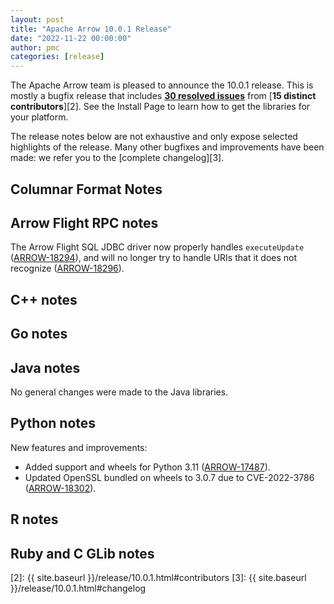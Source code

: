 ```yaml
---
layout: post
title: "Apache Arrow 10.0.1 Release"
date: "2022-11-22 00:00:00"
author: pmc
categories: [release]
---
```

<!--
{% comment %}
Licensed to the Apache Software Foundation (ASF) under one or more
contributor license agreements.  See the NOTICE file distributed with
this work for additional information regarding copyright ownership.
The ASF licenses this file to you under the Apache License, Version 2.0
(the "License"); you may not use this file except in compliance with
the License.  You may obtain a copy of the License at

http://www.apache.org/licenses/LICENSE-2.0

Unless required by applicable law or agreed to in writing, software
distributed under the License is distributed on an "AS IS" BASIS,
WITHOUT WARRANTIES OR CONDITIONS OF ANY KIND, either express or implied.
See the License for the specific language governing permissions and
limitations under the License.
{% endcomment %}
-->


The Apache Arrow team is pleased to announce the 10.0.1 release.
This is mostly a bugfix release that includes [**30 resolved issues**][1]
from [**15 distinct contributors**][2]. See the Install Page to learn how to
get the libraries for your platform.

The release notes below are not exhaustive and only expose selected highlights
of the release. Many other bugfixes and improvements have been made: we refer
you to the [complete changelog][3].

## Columnar Format Notes

## Arrow Flight RPC notes
The Arrow Flight SQL JDBC driver now properly handles `executeUpdate` ([ARROW-18294](https://issues.apache.org/jira/browse/ARROW-18294)), and will no longer try to handle URIs that it does not recognize ([ARROW-18296](https://issues.apache.org/jira/browse/ARROW-18296)).

## C++ notes

## Go notes

## Java notes
No general changes were made to the Java libraries.

## Python notes

New features and improvements:

* Added support and wheels for Python 3.11
  ([ARROW-17487](https://issues.apache.org/jira/browse/ARROW-17487)).
* Updated OpenSSL bundled on wheels to 3.0.7 due to CVE-2022-3786
  ([ARROW-18302](https://issues.apache.org/jira/browse/ARROW-18302)).

## R notes


## Ruby and C GLib notes


[1]: https://issues.apache.org/jira/issues/?jql=project%20%3D%20ARROW%20AND%20status%20%3D%20Resolved%20AND%20fixVersion%20%3D%2010.0.1
[2]: {{ site.baseurl }}/release/10.0.1.html#contributors
[3]: {{ site.baseurl }}/release/10.0.1.html#changelog

